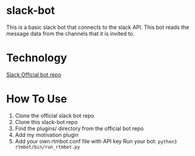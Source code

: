 # slack-bot
This is a basic slack bot that connects to the slack API. This bot reads the message data from the channels that it is invited to. 
# Technology
[Slack Official bot repo](https://github.com/slackhq/python-rtmbot)

# How To Use

1. Clone the official slack bot repo
2. Clone this slack-bot repo
3. Find the plugins/ directory from the official bot repo
4. Add my motivation plugin
5. Add your own rtmbot.conf file with API key
Run your bot: `python3 rtmbot/bin/run_rtmbot.py`
